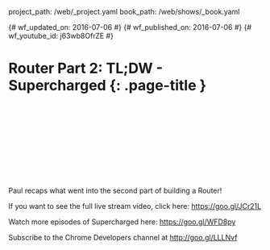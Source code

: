 project_path: /web/_project.yaml
book_path: /web/shows/_book.yaml

{# wf_updated_on: 2016-07-06 #}
{# wf_published_on: 2016-07-06 #}
{# wf_youtube_id: j63wb8OfrZE #}

# Router Part 2: TL;DW - Supercharged {: .page-title }


<div class="video-wrapper">
  <iframe class="devsite-embedded-youtube-video" data-video-id="j63wb8OfrZE"
          data-autohide="1" data-showinfo="0" frameborder="0" allowfullscreen>
  </iframe>
</div>


Paul recaps what went into the second part of building a Router!

If you want to see the full live stream video, click here: https://goo.gl/JCr21L

Watch more episodes of Supercharged here: https://goo.gl/WFD8py

Subscribe to the Chrome Developers channel at http://goo.gl/LLLNvf
